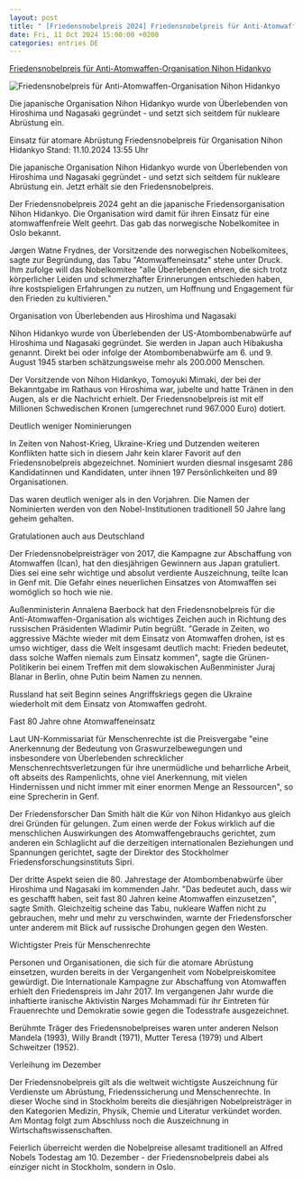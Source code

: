 ```yaml
---
layout: post
title: " [Friedensnobelpreis 2024] Friedensnobelpreis für Anti-Atomwaffen-Organisation Nihon Hidankyo"
date: Fri, 11 Oct 2024 15:00:00 +0200
categories: entries DE
---
```

[Friedensnobelpreis für Anti-Atomwaffen-Organisation Nihon Hidankyo](https://www.tagesschau.de/ausland/europa/friedensnobelpreis-194.html)

![Friedensnobelpreis für Anti-Atomwaffen-Organisation Nihon Hidankyo](https://images.tagesschau.de/image/da8e08dc-d124-4293-8aac-1fa793bc115d/AAABkns1yYE/AAABkZLhkrw/16x9-1280/nihon-100.jpg)

Die japanische Organisation Nihon Hidankyo wurde von Überlebenden von Hiroshima und Nagasaki gegründet - und setzt sich seitdem für nukleare Abrüstung ein.

Einsatz für atomare Abrüstung Friedensnobelpreis für Organisation Nihon Hidankyo Stand: 11.10.2024 13:55 Uhr

Die japanische Organisation Nihon Hidankyo wurde von Überlebenden von Hiroshima und Nagasaki gegründet - und setzt sich seitdem für nukleare Abrüstung ein. Jetzt erhält sie den Friedensnobelpreis.

Der Friedensnobelpreis 2024 geht an die japanische Friedensorganisation Nihon Hidankyo. Die Organisation wird damit für ihren Einsatz für eine atomwaffenfreie Welt geehrt. Das gab das norwegische Nobelkomitee in Oslo bekannt.

Jørgen Watne Frydnes, der Vorsitzende des norwegischen Nobelkomitees, sagte zur Begründung, das Tabu "Atomwaffeneinsatz" stehe unter Druck. Ihm zufolge will das Nobelkomitee "alle Überlebenden ehren, die sich trotz körperlicher Leiden und schmerzhafter Erinnerungen entschieden haben, ihre kostspieligen Erfahrungen zu nutzen, um Hoffnung und Engagement für den Frieden zu kultivieren."

Organisation von Überlebenden aus Hiroshima und Nagasaki

Nihon Hidankyo wurde von Überlebenden der US-Atombombenabwürfe auf Hiroshima und Nagasaki gegründet. Sie werden in Japan auch Hibakusha genannt. Direkt bei oder infolge der Atombombenabwürfe am 6. und 9. August 1945 starben schätzungsweise mehr als 200.000 Menschen.

Der Vorsitzende von Nihon Hidankyo, Tomoyuki Mimaki, der bei der Bekanntgabe im Rathaus von Hiroshima war, jubelte und hatte Tränen in den Augen, als er die Nachricht erhielt. Der Friedensnobelpreis ist mit elf Millionen Schwedischen Kronen (umgerechnet rund 967.000 Euro) dotiert.

Deutlich weniger Nominierungen

In Zeiten von Nahost-Krieg, Ukraine-Krieg und Dutzenden weiteren Konflikten hatte sich in diesem Jahr kein klarer Favorit auf den Friedensnobelpreis abgezeichnet. Nominiert wurden diesmal insgesamt 286 Kandidatinnen und Kandidaten, unter ihnen 197 Persönlichkeiten und 89 Organisationen.

Das waren deutlich weniger als in den Vorjahren. Die Namen der Nominierten werden von den Nobel-Institutionen traditionell 50 Jahre lang geheim gehalten.

Gratulationen auch aus Deutschland

Der Friedensnobelpreisträger von 2017, die Kampagne zur Abschaffung von Atomwaffen (Ican), hat den diesjährigen Gewinnern aus Japan gratuliert. Dies sei eine sehr wichtige und absolut verdiente Auszeichnung, teilte Ican in Genf mit. Die Gefahr eines neuerlichen Einsatzes von Atomwaffen sei womöglich so hoch wie nie.

Außenministerin Annalena Baerbock hat den Friedensnobelpreis für die Anti-Atomwaffen-Organisation als wichtiges Zeichen auch in Richtung des russischen Präsidenten Wladimir Putin begrüßt. "Gerade in Zeiten, wo aggressive Mächte wieder mit dem Einsatz von Atomwaffen drohen, ist es umso wichtiger, dass die Welt insgesamt deutlich macht: Frieden bedeutet, dass solche Waffen niemals zum Einsatz kommen", sagte die Grünen-Politikerin bei einem Treffen mit dem slowakischen Außenminister Juraj Blanar in Berlin, ohne Putin beim Namen zu nennen.

Russland hat seit Beginn seines Angriffskriegs gegen die Ukraine wiederholt mit dem Einsatz von Atomwaffen gedroht.

Fast 80 Jahre ohne Atomwaffeneinsatz

Laut UN-Kommissariat für Menschenrechte ist die Preisvergabe "eine Anerkennung der Bedeutung von Graswurzelbewegungen und insbesondere von Überlebenden schrecklicher Menschenrechtsverletzungen für ihre unermüdliche und beharrliche Arbeit, oft abseits des Rampenlichts, ohne viel Anerkennung, mit vielen Hindernissen und nicht immer mit einer enormen Menge an Ressourcen", so eine Sprecherin in Genf.

Der Friedensforscher Dan Smith hält die Kür von Nihon Hidankyo aus gleich drei Gründen für gelungen. Zum einen werde der Fokus wirklich auf die menschlichen Auswirkungen des Atomwaffengebrauchs gerichtet, zum anderen ein Schlaglicht auf die derzeitigen internationalen Beziehungen und Spannungen gerichtet, sagte der Direktor des Stockholmer Friedensforschungsinstituts Sipri.

Der dritte Aspekt seien die 80. Jahrestage der Atombombenabwürfe über Hiroshima und Nagasaki im kommenden Jahr. "Das bedeutet auch, dass wir es geschafft haben, seit fast 80 Jahren keine Atomwaffen einzusetzen", sagte Smith. Gleichzeitig scheine das Tabu, nukleare Waffen nicht zu gebrauchen, mehr und mehr zu verschwinden, warnte der Friedensforscher unter anderem mit Blick auf russische Drohungen gegen den Westen.

Wichtigster Preis für Menschenrechte

Personen und Organisationen, die sich für die atomare Abrüstung einsetzen, wurden bereits in der Vergangenheit vom Nobelpreiskomitee gewürdigt. Die Internationale Kampagne zur Abschaffung von Atomwaffen erhielt den Friedenspreis im Jahr 2017. Im vergangenen Jahr wurde die inhaftierte iranische Aktivistin Narges Mohammadi für ihr Eintreten für Frauenrechte und Demokratie sowie gegen die Todesstrafe ausgezeichnet.

Berühmte Träger des Friedensnobelpreises waren unter anderen Nelson Mandela (1993), Willy Brandt (1971), Mutter Teresa (1979) und Albert Schweitzer (1952).

Verleihung im Dezember

Der Friedensnobelpreis gilt als die weltweit wichtigste Auszeichnung für Verdienste um Abrüstung, Friedenssicherung und Menschenrechte. In dieser Woche sind in Stockholm bereits die diesjährigen Nobelpreisträger in den Kategorien Medizin, Physik, Chemie und Literatur verkündet worden. Am Montag folgt zum Abschluss noch die Auszeichnung in Wirtschaftswissenschaften.

Feierlich überreicht werden die Nobelpreise allesamt traditionell an Alfred Nobels Todestag am 10. Dezember - der Friedensnobelpreis dabei als einziger nicht in Stockholm, sondern in Oslo.

